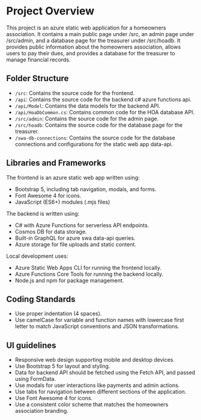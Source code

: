 # Project Overview

This project is an azure static web application for a homeowners association.  It contains a main public page under /src, an admin page under /src/admin, and a database page for the treasurer under /src/hoadb.  It provides public information about the homeowners association, allows users to pay their dues, and provides a database for the treasurer to manage financial records. 

## Folder Structure

- `/src`: Contains the source code for the frontend.
- `/api`: Contains the source code for the backend c# azure functions api.
- `/api/Model`: Contains the data models for the backend API.
- `/api/HoaDbCommon.cs`: Contains common code for the HOA database API.
- `/src/admin`: Contains the source code for the admin page.
- `/src/hoadb`: Contains the source code for the database page for the treasurer.
- `/swa-db-connections`: Contains the source code for the database connections and configurations for the static web app data-api.

## Libraries and Frameworks

The frontend is an azure static web app written using:

-  Bootstrap 5, including tab navigation, modals, and forms.
-  Font Awesome 4 for icons.
-  JavaScript (ES6+) modules (.mjs files)

The backend is written using:
- C# with Azure Functions for serverless API endpoints.
- Cosmos DB for data storage.
- Built-in GraphQL for azure swa data-api queries.
- Azure storage for file uploads and static content.

Local development uses:
- Azure Static Web Apps CLI for running the frontend locally.
- Azure Functions Core Tools for running the backend locally.
- Node.js and npm for package management.

## Coding Standards

- Use proper indentation (4 spaces).
- Use camelCase for variable and function names with lowercase first letter to match JavaScript conventions and JSON transformations.

## UI guidelines

- Responsive web design supporting mobile and desktop devices.
- Use Bootstrap 5 for layout and styling.
- Data for backend API should be fetched using the Fetch API, and passed using FormData.
- Use modals for user interactions like payments and admin actions.
- Use tabs for navigation between different sections of the application.
- Use Font Awesome 4 for icons.
- Use a consistent color scheme that matches the homeowners association branding.
